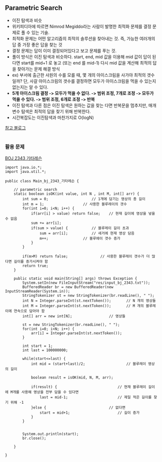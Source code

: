  ## Parametric Search
 * 이진 탐색과 비슷
 * 위키피디아에 따르면 Nimrod Megiddo라는 사람이 발명한 최적화 문제를 결정 문제로 풀 수 있는 기술.
 * 최적화 문제는 어떤 알고리즘의 최적의 솔루션을 찾아내는 것. 즉, 가능한 여러개의 답 중 가장 좋은 답을 찾는 것
 * 결정 문제는 답이 이미 결정되어있다고 보고 문제를 푸는 것.
 * 풀이 방식은 이진 탐색과 비슷하다. start, end, mid 값을 이용해 mid 값이 답이 된다면 start를 mid+1 로 놓고 (또는 end 를 mid-1) 다시 mid 값을 계산해 최적의 답을 찾아가는 문제 해결 방식
 * ex) 부서에 출근한 사원의 수를 모를 때, 몇 개의 아이스크림을 사가야 최적의 갯수일까? 단, 사갈 아이스크림의 갯수를 결정하면 모두가 아이스크림을 먹을 수 있는지 없는지는 알 수 있다.
 * <b>5개 아이스크림 결정 -> 모두가 먹을 수 없다. -> 범위 조정, 7개로 조정 -> 모두가 먹을 수 있다. -> 범위 조정, 6개로 조정 -> 반복</b>
 * 이진 탐색과 다른 점은 이진 탐색은 원하는 값을 찾는 다면 반복문을 멈추지만, 매개변수 탐색은 최적의 답을 찾기 위해 반복한다.
* 시간복잡도는 이진탐색과 마찬가지로 O(logN)

[참고 블로그](https://www.acmicpc.net/problem/2343)
</br>
</br>

### 활용 문제
[BOJ 2343 기타레슨](https://www.acmicpc.net/problem/2343)
```
import java.io.*;
import java.util.*;

public class Main_bj_2343_기타레슨 {
	
	// parametric search 
	static boolean isOK(int value, int N , int M, int[] arr) {
		int sum = 0;					// 1개에 담기는 영상의 총 길이
		int m = 1;					// 사용한 블루레이의 갯수
		for(int i=0; i<N; i++) {
			if(arr[i] > value) return false;	// 현재 길이에 영상을 넣을 수 없음
			sum += arr[i];
			if(sum > value) {			// 블루레이 길이 초과
				sum = arr[i];			// 새거에 현재 영상 담음
				m++;				// 블루에이 갯수 증가
			}
		}
		
		if(m>M) return false;				// 사용한 블루레이 갯수가 더 많다면 길이를 증가시켜야 함
		return true;						
	}
	
	public static void main(String[] args) throws Exception {
		System.setIn(new FileInputStream("res/input_bj_2343.txt"));
		BufferedReader br = new BufferedReader(new InputStreamReader(System.in));
		StringTokenizer st = new StringTokenizer(br.readLine(), " ");
		int N = Integer.parseInt(st.nextToken());		// N 개의 영상들
		int M = Integer.parseInt(st.nextToken());		// M 개의 블루레이에 연속으로 담아야 함
		int[] arr = new int[N];					// 영상들
		
		st = new StringTokenizer(br.readLine(), " ");
		for(int i=0; i<N; i++) {
			arr[i] = Integer.parseInt(st.nextToken());
		}
		
		int start = 1;
		int last = 100000000;
		
		while(start<=last) {
			int mid = (start+last)/2;					// 블루레이 영상의 길이
			
			boolean result = isOK(mid, N, M, arr);
			
			if(result) {							// 현재 블루레이 길이에 M개를 사용해 영상을 전부 담을 수 있다면
				last = mid-1;						// 제일 적은 길이를 찾기 위해 -1
			}else {								// 없다면
				start = mid+1;						// 길이 증가
			}
		}
		
		
		System.out.println(start);
		br.close();

	}

}


```
